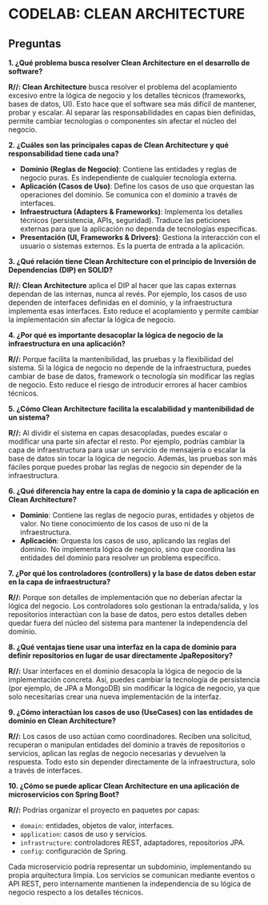 ﻿# CODELAB: CLEAN ARCHITECTURE

## Preguntas

 **1. ¿Qué problema busca resolver Clean Architecture en el desarrollo de software?**

**R//:  Clean Architecture** busca resolver el problema del acoplamiento excesivo entre la lógica de negocio y los detalles técnicos (frameworks, bases de datos, UI). Esto hace que el software sea más difícil de mantener, probar y escalar. Al separar las responsabilidades en capas bien definidas, permite cambiar tecnologías o componentes sin afectar el núcleo del negocio.

**2. ¿Cuáles son las principales capas de Clean Architecture y qué responsabilidad tiene cada una?**
-   **Dominio (Reglas de Negocio)**: Contiene las entidades y reglas de negocio puras. Es independiente de cualquier tecnología externa.
-   **Aplicación (Casos de Uso)**: Define los casos de uso que orquestan las operaciones del dominio. Se comunica con el dominio a través de interfaces.
-   **Infraestructura (Adapters & Frameworks)**: Implementa los detalles técnicos (persistencia, APIs, seguridad). Traduce las peticiones externas para que la aplicación no dependa de tecnologías específicas.
-   **Presentación (UI, Frameworks & Drivers)**: Gestiona la interacción con el usuario o sistemas externos. Es la puerta de entrada a la aplicación.

 **3. ¿Qué relación tiene Clean Architecture con el principio de Inversión de Dependencias (DIP) en SOLID?**
 
**R//: Clean Architecture** aplica el DIP al hacer que las capas externas dependan de las internas, nunca al revés. Por ejemplo, los casos de uso dependen de interfaces definidas en el dominio, y la infraestructura implementa esas interfaces. Esto reduce el acoplamiento y permite cambiar la implementación sin afectar la lógica de negocio.

**4. ¿Por qué es importante desacoplar la lógica de negocio de la infraestructura en una aplicación?**

**R//:** Porque facilita la mantenibilidad, las pruebas y la flexibilidad del sistema. Si la lógica de negocio no depende de la infraestructura, puedes cambiar de base de datos, framework o tecnología sin modificar las reglas de negocio. Esto reduce el riesgo de introducir errores al hacer cambios técnicos.

 **5. ¿Cómo Clean Architecture facilita la escalabilidad y mantenibilidad de un sistema?**

**R//:** Al dividir el sistema en capas desacopladas, puedes escalar o modificar una parte sin afectar el resto. Por ejemplo, podrías cambiar la capa de infraestructura para usar un servicio de mensajería o escalar la base de datos sin tocar la lógica de negocio. Además, las pruebas son más fáciles porque puedes probar las reglas de negocio sin depender de la infraestructura.

 **6. ¿Qué diferencia hay entre la capa de dominio y la capa de aplicación en Clean Architecture?**
-   **Dominio**: Contiene las reglas de negocio puras, entidades y objetos de valor. No tiene conocimiento de los casos de uso ni de la infraestructura.
-   **Aplicación**: Orquesta los casos de uso, aplicando las reglas del dominio. No implementa lógica de negocio, sino que coordina las entidades del dominio para resolver un problema específico.

**7. ¿Por qué los controladores (controllers) y la base de datos deben estar en la capa de infraestructura?**

**R//:** Porque son detalles de implementación que no deberían afectar la lógica del negocio. Los controladores solo gestionan la entrada/salida, y los repositorios interactúan con la base de datos, pero estos detalles deben quedar fuera del núcleo del sistema para mantener la independencia del dominio.

**8. ¿Qué ventajas tiene usar una interfaz en la capa de dominio para definir repositorios en lugar de usar directamente JpaRepository?**

**R//:** Usar interfaces en el dominio desacopla la lógica de negocio de la implementación concreta. Así, puedes cambiar la tecnología de persistencia (por ejemplo, de JPA a MongoDB) sin modificar la lógica de negocio, ya que solo necesitarías crear una nueva implementación de la interfaz.

**9. ¿Cómo interactúan los casos de uso (UseCases) con las entidades de dominio en Clean Architecture?**

**R//:** Los casos de uso actúan como coordinadores. Reciben una solicitud, recuperan o manipulan entidades del dominio a través de repositorios o servicios, aplican las reglas de negocio necesarias y devuelven la respuesta. Todo esto sin depender directamente de la infraestructura, solo a través de interfaces.

**10. ¿Cómo se puede aplicar Clean Architecture en una aplicación de microservicios con Spring Boot?**

**R//:** Podrías organizar el proyecto en paquetes por capas:
    

-   `domain`: entidades, objetos de valor, interfaces.
-   `application`: casos de uso y servicios.
-   `infrastructure`: controladores REST, adaptadores, repositorios JPA.
-   `config`: configuración de Spring.

Cada microservicio podría representar un subdominio, implementando su propia arquitectura limpia. Los servicios se comunican mediante eventos o API REST, pero internamente mantienen la independencia de su lógica de negocio respecto a los detalles técnicos.

